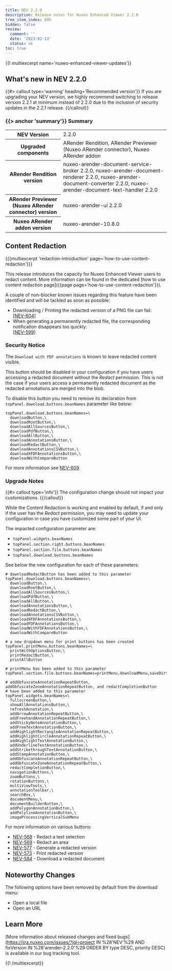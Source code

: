 ```yaml
---
title: NEV 2.2.0
description: Release notes for Nuxeo Enhanced Viewer 2.2.0
tree_item_index: 895
hidden: false
review:
  comment: ''
  date: '2023-02-13'
  status: ok
toc: true
---
```


{{! multiexcerpt name='nuxeo-enhanced-viewer-updates'}}
## What's new in NEV 2.2.0

{{#> callout type='warning' heading='Recommended version'}}
If you are upgrading your NEV version, we highly recommend switching to release version 2.2.1 at minimum instead of 2.2.0 due to the inclusion of security updates in the 2.2.1 release.
{{/callout}}

### {{> anchor 'summary'}} Summary

<div class="table-scroll">
<table class="hover">
<tbody>
<tr>
<th colspan="1">NEV Version</th>
<td colspan="1">2.2.0</td>
</tr>
<tr>
<th colspan="1">Upgraded components</th>
<td colspan="1">ARender Rendition, ARender Previewer (Nuxeo ARender connector), Nuxeo ARender addon</td>
</tr>
<tr>
<th colspan="1">ARender Rendition version</th>
<td colspan="1">nuxeo-arender-document-service-broker 2.2.0, nuxeo-arender-document-renderer 2.2.0, nuxeo-arender-document-converter 2.2.0, nuxeo-arender-document-text-handler 2.2.0</td>
</tr>
<tr>
<th colspan="1">ARender Previewer (Nuxeo ARender connector) version</th>
<td colspan="1">nuxeo-arender-ui 2.2.0</td>
</tr>
<tr>
<th colspan="1">Nuxeo ARender addon version</th>
<td colspan="1">nuxeo-arender-10.8.0</td>
</tr>
</tbody>
</table>
</div>

## Content Redaction

{{{multiexcerpt 'redaction-introduction' page='how-to-use-content-redaction'}}}

This release introduces the capacity for Nuxeo Enhanced Viewer users to redact content. More information can be found in the dedicated [how to use content redaction page]({{page page='how-to-use-content-redaction'}}).

A couple of non-blocker known issues regarding this feature have been identified and will be tackled as soon as possible:
- Downloading / Printing the redacted version of a PNG file can fail:<br/>[[NEV-604](https://jira.nuxeo.com/browse/NEV-604)]
- When generating a permanently redacted file, the corresponding notification disappears too quickly:<br/>[[NEV-599](https://jira.nuxeo.com/browse/NEV-599)]

### Security Notice

The `Download with FDF annotations` is known to leave redacted content visible.

This button should be disabled in your configuration if you have users accessing a redacted document without the _Redact_ permission. This is not the case if your users access a permanently redacted document as the redacted annotations are merged into the blob.

To disable this button you need to remove its declaration from `topPanel.download.buttons.beanNames` parameter like below:

```
topPanel.download.buttons.beanNames=\
  downloadButton,\
  downloadRootButton,\
  downloadAllSourcesButton,\
  downloadPdfButton,\
  downloadAllButton,\
  downloadAnnotationsButton,\
  downloadRedactButton,\
  downloadAnnotationsCSVButton,\
  downloadXFDFAnnotationsButton,\
  downloadWithCompareButton
```

For more information see [NEV-609](https://jira.nuxeo.com/browse/NEV-609).

### Upgrade Notes

{{#> callout type='info'}}
The configuration change should not impact your customizations.
{{/callout}}

While the Content Redaction is working and enabled by default, if and only if the user has the _Redact_ permission, you may need to update your configuration in case you have customized some part of your UI.

The impacted configuration parameter are:
- `topPanel.widgets.beanNames`
- `topPanel.section.right.buttons.beanNames`
- `topPanel.section.file.buttons.beanNames`
- `topPanel.download.buttons.beanNames`

See below the new configuration for each of these parameters:

```
# downloadRedactButton has been added to this parameter
topPanel.download.buttons.beanNames=\
  downloadButton,\
  downloadRootButton,\
  downloadAllSourcesButton,\
  downloadPdfButton,\
  downloadAllButton,\
  downloadAnnotationsButton,\
  downloadRedactButton,\
  downloadAnnotationsCSVButton,\
  downloadXFDFAnnotationsButton,\
  downloadFDFAnnotationsButton,\
  downloadWithFDFAnnotationsButton,\
  downloadWithCompareButton

# a new dropdown menu for print buttons has been created
topPanel.printMenu.buttons.beanNames=\
  printWithOptionsButton,\
  printRedactButton,\
  printAllButton

# printMenu has been added to this parameter
topPanel.section.file.buttons.beanNames=printMenu,downloadMenu,saveDirtyAnnotations

# addObfuscateAnnotationRepeatButton, addObfuscateZoneAnnotationRepeatButton, and redactCompletionButton
# have been added to this parameter
topPanel.widgets.beanNames=\
  fullscreenButton,\
  showAllAnnotationsButton,\
  refreshAnnotation,\
  addArrowAnnotationRepeatButton,\
  addFreehandAnnotationRepeatButton,\
  addStickyNoteAnnotationButton,\
  addFreeTextAnnotationButton,\
  addHighlightRectangleAnnotationRepeatButton,\
  addHighlightCircleAnnotationRepeatButton,\
  addHighlightTextAnnotationButton,\
  addUnderlineTextAnnotationButton,\
  addStrikethroughTextAnnotationButton,\
  addStampAnnotationButton,\
  addObfuscateAnnotationRepeatButton,\
  addObfuscateZoneAnnotationRepeatButton,\
  redactCompletionButton,\
  navigationButtons,\
  zoomButtons,\
  rotationButtons,\
  multiViewTools,\
  annotationToolbar,\
  searchBox,\
  documentMenu,\
  documentBuilderButton,\
  addPolygonAnnotationButton,\
  addPolylineAnnotationButton,\
  imageProcessingVerticalSubMenu
```

For more information on various buttons:
- [NEV-568](https://jira.nuxeo.com/browse/NEV-568) - Redact a text selection
- [NEV-569](https://jira.nuxeo.com/browse/NEV-569) - Redact an area
- [NEV-577](https://jira.nuxeo.com/browse/NEV-577) - Generate a redacted version
- [NEV-573](https://jira.nuxeo.com/browse/NEV-573) - Print redacted version
- [NEV-584](https://jira.nuxeo.com/browse/NEV-584) - Download a redacted document

## Noteworthy Changes

The following options have been removed by default from the download menu:

- Open a local file
- Open an URL

## Learn More

[More information about released changes and fixed bugs](https://jira.nuxeo.com/issues/?jql=project IN %28'NEV'%29 AND fixVersion IN %28'arender-2.2.0'%29 ORDER BY type DESC, priority DESC) is available in our bug tracking tool.

{{! /multiexcerpt}}

